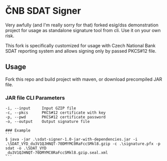 # ČNB SDAT Signer
Very awfully (and I'm really sorry for that) forked esig/dss
demonstration project for usage as standalone signature tool
from cli. Use it on your own risk.

This fork is specifically customized for usage with 
Czech National Bank SDAT reporting system and allows signing
only by passed PKCS#12 file.

## Usage
Fork this repo and build project with maven, or download precompiled JAR file.

### JAR file CLI Parameters
    -i, --input     Input GZIP file
    -c, --pkcs      PKCS#12 certificate with key
    -p, --pwd       PKCS#12 certificate password
    -o, --output    Output signature file
~~~~
### Example
```
$ java -jar .\sdat-signer-1.0-jar-with-dependencies.jar -i .\SDAT_VYD_du3V1QJHNQT-70DMYMC0RaFccSMkl8.gzip -c .\signature.pfx -p sdat -o .\SDAT_VYD
_du3V1QJHNQT-70DMYMC0RaFccSMkl8.gzip.seal.xml
```